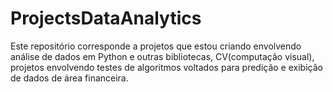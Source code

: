 # ProjectsDataAnalytics

Este repositório corresponde a projetos que estou criando envolvendo análise de dados em Python e outras bibliotecas, CV(computação visual), projetos envolvendo testes de algoritmos voltados para predição e exibição de dados de área financeira. 
